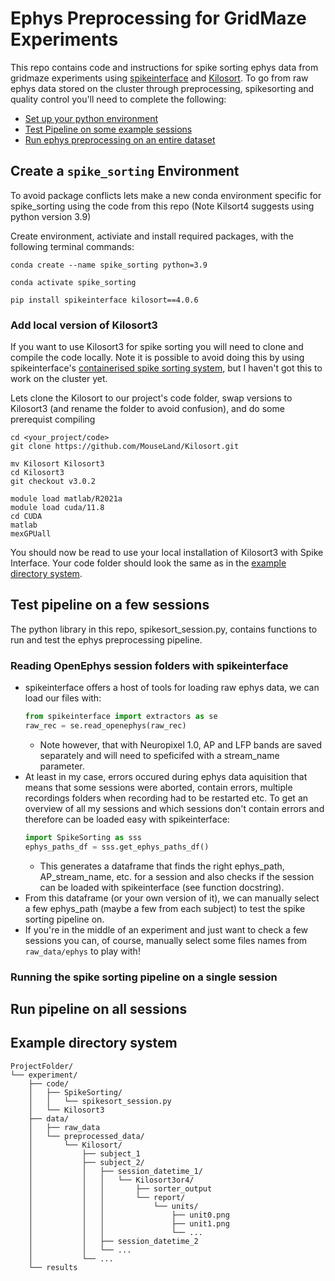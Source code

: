 # Ephys Preprocessing for GridMaze Experiments
This repo contains code and instructions for spike sorting ephys data from gridmaze experiments using [spikeinterface]() and [Kilosort](). To go from raw ephys data stored on the cluster through preprocessing, spikesorting and quality control you'll need to complete the following:
- [Set up your python environment](#create-spike_sorting-environment)
- [Test Pipeline on some example sessions](#test-the-pipeline-on-a-few-sessions)
- [Run ephys preprocessing on an entire dataset](#run-pipeline-on-all-sessions)

## Create a ```spike_sorting``` Environment
To avoid package conflicts lets make a new conda environment specific for spike_sorting using the code from this repo (Note Kilsort4 suggests using python version 3.9)

Create environment, activiate and install required packages, with the following terminal commands:
```shell
conda create --name spike_sorting python=3.9
``` 
```shell
conda activate spike_sorting
```
```shell
pip install spikeinterface kilosort==4.0.6
```

### Add local version of Kilosort3
If you want to use Kilosort3 for spike sorting you will need to clone and compile the code locally. Note it is possible to avoid doing this by using spikeinterface's [containerised spike sorting system](https://spikeinterface.readthedocs.io/en/latest/modules/sorters.html#running-sorters-in-docker-singularity-containers), but I haven't got this to work on the cluster yet. 

Lets clone the Kilosort to our project's code folder, swap versions to Kilosort3 (and rename the folder to avoid confusion), and do some prerequist compiling

```shell
cd <your_project/code>
git clone https://github.com/MouseLand/Kilosort.git
```
```shell
mv Kilosort Kilosort3
cd Kilosort3
git checkout v3.0.2
```
```shell
module load matlab/R2021a
module load cuda/11.8
cd CUDA
matlab
mexGPUall
```
You should now be read to use your local installation of Kilosort3 with Spike Interface. Your code folder should look the same as in the [example directory system](#example-directory-system).



## Test pipeline on a few sessions
The python library in this repo, spikesort_session.py, contains functions to run and test the ephys preprocessing pipeline.

### Reading OpenEphys session folders with spikeinterface
- spikeinterface offers a host of tools for loading raw ephys data, we can load our files with:
    ```python
    from spikeinterface import extractors as se
    raw_rec = se.read_openephys(raw_rec)
    ```
    - Note however, that with Neuropixel 1.0, AP and LFP bands are saved separately and will need to speficifed with a stream_name parameter.
- At least in my case, errors occured during ephys data aquisition that means that some sessions were aborted, contain errors, multiple recordings folders when recording had to be restarted etc. To get an overview of all my sessions and which sessions don't contain errors and therefore can be loaded easy with spikeinterface:
    ```python
    import SpikeSorting as sss
    ephys_paths_df = sss.get_ephys_paths_df()
    ```
    - This generates a dataframe that finds the right ephys_path, AP_stream_name, etc. for a session and also checks if the session can be loaded with spikeinterface (see function docstring). 
- From this dataframe (or your own version of it), we can manually select a few ephys_path (maybe a few from each subject) to test the spike sorting pipeline on.
- If you're in the middle of an experiment and just want to check a few sessions you can, of course, manually select some files names from ```raw_data/ephys``` to play with!

### Running the spike sorting pipeline on a single session


## Run pipeline on all sessions



## Example directory system
```
ProjectFolder/
└── experiment/
    ├── code/
    │   ├── SpikeSorting/
    │   │   └── spikesort_session.py
    │   └── Kilosort3
    ├── data/
    │   ├── raw_data
    │   └── preprocessed_data/
    │       └── Kilosort/
    │           ├── subject_1
    │           ├── subject_2/
    │           │   ├── session_datetime_1/
    │           │   │   └── Kilosort3or4/
    │           │   │       ├── sorter_output
    │           │   │       └── report/
    │           │   │           └── units/
    │           │   │               ├── unit0.png
    │           │   │               ├── unit1.png
    │           │   │               └── ...
    │           │   ├── session_datetime_2
    │           │   └── ...
    │           └── ...
    └── results
```


